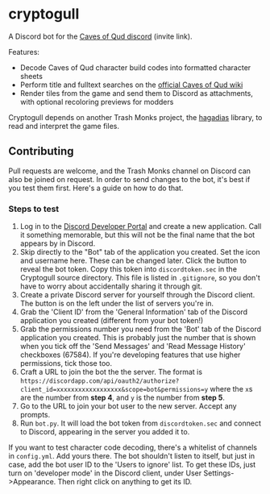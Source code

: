 # cryptogull
A Discord bot for the [Caves of Qud discord](https://discordapp.com/invite/cavesofqud) (invite link).

Features:
 * Decode Caves of Qud character build codes into formatted character sheets
 * Perform title and fulltext searches on the [official Caves of Qud wiki](https://cavesofqud.gamepedia.com/)
 * Render tiles from the game and send them to Discord as attachments, with optional recoloring previews for modders

Cryptogull depends on another Trash Monks project, the [hagadias](https://github.com/TrashMonks/hagadias) library, to
read and interpret the game files.

## Contributing
Pull requests are welcome, and the Trash Monks channel on Discord can also be joined on request. In order to send changes
to the bot, it's best if you test them first. Here's a guide on how to do that.

### Steps to test
1. Log in to the [Discord Developer Portal](https://discordapp.com/developers/applications/) and create a new
application. Call it something memorable, but this will not be the final name that the bot appears by in Discord.
2. Skip directly to the "Bot" tab of the application you created. Set the icon and username here. These can be changed
later. Click the button to reveal the bot token. Copy this token into `discordtoken.sec` in the Cryptogull source
directory. This file is listed in `.gitignore`, so you don't have to worry about accidentally sharing it through git.
3. Create a private Discord server for yourself through the Discord client. The button is on the left under the list of
servers you're in.
4. Grab the 'Client ID' from the 'General Information' tab of the Discord application you created (different from your
bot token!)
5. Grab the permissions number you need from the 'Bot' tab of the Discord application you created. This is probably just
the number that is shown when you tick off the 'Send Messages' and 'Read Message History' checkboxes (67584). If you're
developing features that use higher permissions, tick those too.
6. Craft a URL to join the bot the the server. The format is
`https://discordapp.com/api/oauth2/authorize?client_id=xxxxxxxxxxxxxxxxxx&scope=bot&permissions=y`
where the `x`s are the number from **step 4**, and `y` is the number from **step 5**.
7. Go to the URL to join your bot user to the new server. Accept any prompts.
8. Run `bot.py`. It will load the bot token from `discordtoken.sec` and connect to Discord, appearing in the server you
added it to.

If you want to test character code decoding, there's a whitelist of channels in `config.yml`. Add yours there. The bot
shouldn't listen to itself, but just in case, add the bot user ID to the 'Users to ignore' list. To get these IDs, just
turn on 'developer mode' in the Discord client, under User Settings->Appearance. Then right click on anything to get its
ID.